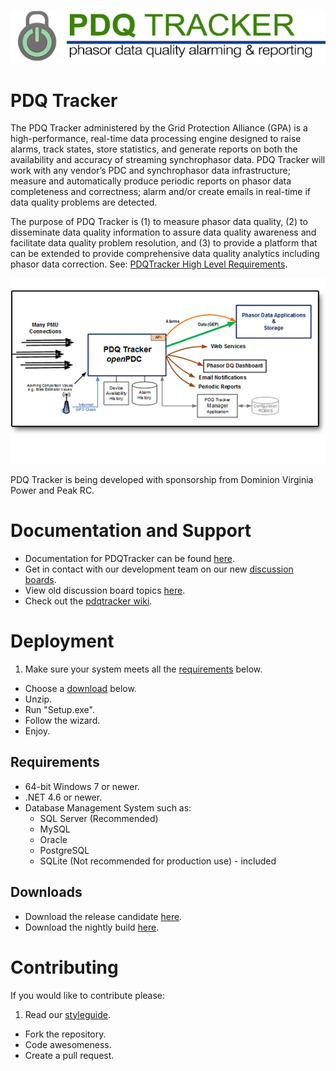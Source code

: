![PDQ Tracker](https://raw.githubusercontent.com/GridProtectionAlliance/pdqtracker/master/Readme%20files/Logo.png)

# PDQ Tracker

The PDQ Tracker administered by the Grid Protection Alliance (GPA) is a high-performance, real-time data processing engine designed to raise alarms, track states, store statistics, and generate reports on both the availability and accuracy of streaming synchrophasor data. PDQ Tracker will work with any vendor’s PDC and synchrophasor data infrastructure; measure and automatically produce periodic reports on phasor data completeness and correctness; alarm and/or create emails in real-time if data quality problems are detected.

The purpose of PDQ Tracker is (1) to measure phasor data quality, (2) to disseminate data quality information to assure data quality awareness and facilitate data quality problem resolution, and (3) to provide a platform that can be extended to provide comprehensive data quality analytics including phasor data correction. See: [PDQTracker High Level Requirements](http://www.gridprotectionalliance.org/docs/products/PDQTracker/highlevelrequirements.pdf).

![PDQTracker Overview](https://raw.githubusercontent.com/GridProtectionAlliance/pdqtracker/master/Readme%20files/Overview.png)

PDQ Tracker is being developed with sponsorship from Dominion Virginia Power and Peak RC.

# Documentation and Support

* Documentation for PDQTracker can be found [here](https://github.com/GridProtectionAlliance/pdqtracker/tree/master/Source/Documentation).
* Get in contact with our development team on our new [discussion boards](http://discussions.gridprotectionalliance.org/c/gpa-products/pdqtracker).
* View old discussion board topics [here](http://pdqtracker.codeplex.com/discussions).
* Check out the [pdqtracker wiki](https://gridprotectionalliance.org/wiki/doku.php?id=pdqtracker:overview).

# Deployment

1. Make sure your system meets all the [requirements](#requirements) below.
* Choose a [download](#downloads) below.
* Unzip.
* Run "Setup.exe".
* Follow the wizard.
* Enjoy.

## Requirements

* 64-bit Windows 7 or newer.
* .NET 4.6 or newer.
* Database Management System such as:
  * SQL Server (Recommended)
  * MySQL
  * Oracle
  * PostgreSQL
  * SQLite (Not recommended for production use) - included

## Downloads

* Download the release candidate [here](https://github.com/GridProtectionAlliance/pdqtracker/releases).
* Download the nightly build [here](http://www.gridprotectionalliance.org/nightlybuilds/PDQTracker/Beta/PDQTracker.Installs.zip).

# Contributing
If you would like to contribute please:

1. Read our [styleguide](https://www.gridprotectionalliance.org/docs/GPA_Coding_Guidelines_2011_03.pdf).
* Fork the repository.
* Code awesomeness.
* Create a pull request.
